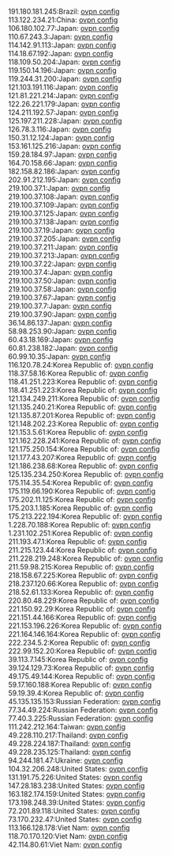 191.180.181.245:Brazil: [ovpn config](vpn/191_180_181_245.ovpn)  
113.122.234.21:China: [ovpn config](vpn/113_122_234_21.ovpn)  
106.180.102.77:Japan: [ovpn config](vpn/106_180_102_77.ovpn)  
110.67.243.3:Japan: [ovpn config](vpn/110_67_243_3.ovpn)  
114.142.91.113:Japan: [ovpn config](vpn/114_142_91_113.ovpn)  
114.18.67.192:Japan: [ovpn config](vpn/114_18_67_192.ovpn)  
118.109.50.204:Japan: [ovpn config](vpn/118_109_50_204.ovpn)  
119.150.14.196:Japan: [ovpn config](vpn/119_150_14_196.ovpn)  
119.244.31.200:Japan: [ovpn config](vpn/119_244_31_200.ovpn)  
121.103.191.116:Japan: [ovpn config](vpn/121_103_191_116.ovpn)  
121.81.221.214:Japan: [ovpn config](vpn/121_81_221_214.ovpn)  
122.26.221.179:Japan: [ovpn config](vpn/122_26_221_179.ovpn)  
124.211.192.57:Japan: [ovpn config](vpn/124_211_192_57.ovpn)  
125.197.211.228:Japan: [ovpn config](vpn/125_197_211_228.ovpn)  
126.78.3.116:Japan: [ovpn config](vpn/126_78_3_116.ovpn)  
150.31.12.124:Japan: [ovpn config](vpn/150_31_12_124.ovpn)  
153.161.125.216:Japan: [ovpn config](vpn/153_161_125_216.ovpn)  
159.28.184.97:Japan: [ovpn config](vpn/159_28_184_97.ovpn)  
164.70.158.66:Japan: [ovpn config](vpn/164_70_158_66.ovpn)  
182.158.82.186:Japan: [ovpn config](vpn/182_158_82_186.ovpn)  
202.91.212.195:Japan: [ovpn config](vpn/202_91_212_195.ovpn)  
219.100.37.1:Japan: [ovpn config](vpn/219_100_37_1.ovpn)  
219.100.37.108:Japan: [ovpn config](vpn/219_100_37_108.ovpn)  
219.100.37.109:Japan: [ovpn config](vpn/219_100_37_109.ovpn)  
219.100.37.125:Japan: [ovpn config](vpn/219_100_37_125.ovpn)  
219.100.37.138:Japan: [ovpn config](vpn/219_100_37_138.ovpn)  
219.100.37.19:Japan: [ovpn config](vpn/219_100_37_19.ovpn)  
219.100.37.205:Japan: [ovpn config](vpn/219_100_37_205.ovpn)  
219.100.37.211:Japan: [ovpn config](vpn/219_100_37_211.ovpn)  
219.100.37.213:Japan: [ovpn config](vpn/219_100_37_213.ovpn)  
219.100.37.22:Japan: [ovpn config](vpn/219_100_37_22.ovpn)  
219.100.37.4:Japan: [ovpn config](vpn/219_100_37_4.ovpn)  
219.100.37.50:Japan: [ovpn config](vpn/219_100_37_50.ovpn)  
219.100.37.58:Japan: [ovpn config](vpn/219_100_37_58.ovpn)  
219.100.37.67:Japan: [ovpn config](vpn/219_100_37_67.ovpn)  
219.100.37.7:Japan: [ovpn config](vpn/219_100_37_7.ovpn)  
219.100.37.90:Japan: [ovpn config](vpn/219_100_37_90.ovpn)  
36.14.86.137:Japan: [ovpn config](vpn/36_14_86_137.ovpn)  
58.98.253.90:Japan: [ovpn config](vpn/58_98_253_90.ovpn)  
60.43.18.169:Japan: [ovpn config](vpn/60_43_18_169.ovpn)  
60.81.238.182:Japan: [ovpn config](vpn/60_81_238_182.ovpn)  
60.99.10.35:Japan: [ovpn config](vpn/60_99_10_35.ovpn)  
116.120.78.24:Korea Republic of: [ovpn config](vpn/116_120_78_24.ovpn)  
118.37.58.16:Korea Republic of: [ovpn config](vpn/118_37_58_16.ovpn)  
118.41.251.223:Korea Republic of: [ovpn config](vpn/118_41_251_223.ovpn)  
118.41.251.223:Korea Republic of: [ovpn config](vpn/118_41_251_223.ovpn)  
121.134.249.211:Korea Republic of: [ovpn config](vpn/121_134_249_211.ovpn)  
121.135.240.21:Korea Republic of: [ovpn config](vpn/121_135_240_21.ovpn)  
121.135.87.201:Korea Republic of: [ovpn config](vpn/121_135_87_201.ovpn)  
121.148.202.23:Korea Republic of: [ovpn config](vpn/121_148_202_23.ovpn)  
121.153.5.61:Korea Republic of: [ovpn config](vpn/121_153_5_61.ovpn)  
121.162.228.241:Korea Republic of: [ovpn config](vpn/121_162_228_241.ovpn)  
121.175.250.154:Korea Republic of: [ovpn config](vpn/121_175_250_154.ovpn)  
121.177.43.207:Korea Republic of: [ovpn config](vpn/121_177_43_207.ovpn)  
121.186.238.68:Korea Republic of: [ovpn config](vpn/121_186_238_68.ovpn)  
125.135.234.250:Korea Republic of: [ovpn config](vpn/125_135_234_250.ovpn)  
175.114.35.54:Korea Republic of: [ovpn config](vpn/175_114_35_54.ovpn)  
175.119.66.190:Korea Republic of: [ovpn config](vpn/175_119_66_190.ovpn)  
175.202.11.125:Korea Republic of: [ovpn config](vpn/175_202_11_125.ovpn)  
175.203.1.185:Korea Republic of: [ovpn config](vpn/175_203_1_185.ovpn)  
175.213.222.194:Korea Republic of: [ovpn config](vpn/175_213_222_194.ovpn)  
1.228.70.188:Korea Republic of: [ovpn config](vpn/1_228_70_188.ovpn)  
1.231.102.251:Korea Republic of: [ovpn config](vpn/1_231_102_251.ovpn)  
211.193.47.1:Korea Republic of: [ovpn config](vpn/211_193_47_1.ovpn)  
211.215.123.44:Korea Republic of: [ovpn config](vpn/211_215_123_44.ovpn)  
211.228.219.248:Korea Republic of: [ovpn config](vpn/211_228_219_248.ovpn)  
211.59.98.215:Korea Republic of: [ovpn config](vpn/211_59_98_215.ovpn)  
218.158.67.225:Korea Republic of: [ovpn config](vpn/218_158_67_225.ovpn)  
218.237.120.66:Korea Republic of: [ovpn config](vpn/218_237_120_66.ovpn)  
218.52.61.133:Korea Republic of: [ovpn config](vpn/218_52_61_133.ovpn)  
220.80.48.229:Korea Republic of: [ovpn config](vpn/220_80_48_229.ovpn)  
221.150.92.29:Korea Republic of: [ovpn config](vpn/221_150_92_29.ovpn)  
221.151.44.166:Korea Republic of: [ovpn config](vpn/221_151_44_166.ovpn)  
221.153.196.226:Korea Republic of: [ovpn config](vpn/221_153_196_226.ovpn)  
221.164.146.164:Korea Republic of: [ovpn config](vpn/221_164_146_164.ovpn)  
222.234.5.2:Korea Republic of: [ovpn config](vpn/222_234_5_2.ovpn)  
222.99.152.20:Korea Republic of: [ovpn config](vpn/222_99_152_20.ovpn)  
39.113.7.145:Korea Republic of: [ovpn config](vpn/39_113_7_145.ovpn)  
39.124.129.73:Korea Republic of: [ovpn config](vpn/39_124_129_73.ovpn)  
49.175.49.144:Korea Republic of: [ovpn config](vpn/49_175_49_144.ovpn)  
59.17.160.188:Korea Republic of: [ovpn config](vpn/59_17_160_188.ovpn)  
59.19.39.4:Korea Republic of: [ovpn config](vpn/59_19_39_4.ovpn)  
45.135.135.153:Russian Federation: [ovpn config](vpn/45_135_135_153.ovpn)  
77.34.49.224:Russian Federation: [ovpn config](vpn/77_34_49_224.ovpn)  
77.40.3.225:Russian Federation: [ovpn config](vpn/77_40_3_225.ovpn)  
111.242.212.164:Taiwan: [ovpn config](vpn/111_242_212_164.ovpn)  
49.228.110.217:Thailand: [ovpn config](vpn/49_228_110_217.ovpn)  
49.228.224.187:Thailand: [ovpn config](vpn/49_228_224_187.ovpn)  
49.228.235.125:Thailand: [ovpn config](vpn/49_228_235_125.ovpn)  
94.244.181.47:Ukraine: [ovpn config](vpn/94_244_181_47.ovpn)  
104.32.206.248:United States: [ovpn config](vpn/104_32_206_248.ovpn)  
131.191.75.226:United States: [ovpn config](vpn/131_191_75_226.ovpn)  
147.28.183.238:United States: [ovpn config](vpn/147_28_183_238.ovpn)  
163.182.174.159:United States: [ovpn config](vpn/163_182_174_159.ovpn)  
173.198.248.39:United States: [ovpn config](vpn/173_198_248_39.ovpn)  
72.201.89.118:United States: [ovpn config](vpn/72_201_89_118.ovpn)  
73.170.232.47:United States: [ovpn config](vpn/73_170_232_47.ovpn)  
113.166.128.178:Viet Nam: [ovpn config](vpn/113_166_128_178.ovpn)  
118.70.170.120:Viet Nam: [ovpn config](vpn/118_70_170_120.ovpn)  
42.114.80.61:Viet Nam: [ovpn config](vpn/42_114_80_61.ovpn)  
